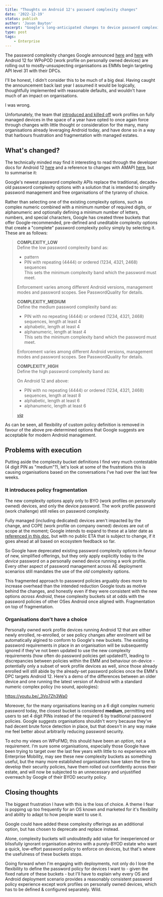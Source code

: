 ```yaml
---
title: "Thoughts on Android 12's password complexity changes"
date: '2022-12-19'
status: publish
author: 'Jason Bayton'
excerpt: "Google's long-anticipated changes to device password complexity requirements for BYOD devices are here, and they're frustrating."
type: post
tags:
    - Enterprise
---
```


The password complexity changes Google announced [here](https://blog.google/products/android-enterprise/android-12-developer-preview/) and [here](https://developer.android.com/work/versions/android-12#work) with Android 12 for WPoPOD (work profile on personally owned devices) are rolling out to mostly-unsuspecting organisations as EMMs begin targeting API level 31 with their DPCs. 

I'll be honest, I didn't consider this to be much of a big deal. Having caught the announcement back last year I assumed it would be logically, thoughtfully implemented with reasonable defaults, and wouldn't have much of an impact on organisations.

I was wrong. 

Unfortunately, the team that [introduced and killed off](https://bayton.org/blog/2020/02/android-enterprise-in-11-google-reduces-visibility-and-control-with-cope-to-bolster-privacy/) work profiles on fully managed devices in the space of a year have opted to once again force through changes with little thought or consideration for the many, many organisations already leveraging Android today, and have done so in a way that harbours frustration and fragmentation with managed estates.

## What's changed?

The technically minded may find it interesting to read through the developer docs for Android 12 [here](https://developer.android.com/reference/android/app/admin/DevicePolicyManager#setRequiredPasswordComplexity(int)) and a reference to changes with AMAPI [here](https://developers.google.com/android/management/reference/rest/v1/PasswordRequirements#passwordquality), but to summarise it:

Google's newest password complexity APIs replace the traditional, decade+ old password complexity options with a solution that is intended to simplify password management and free organisations of the tyranny of choice.

Rather than selecting one of the existing complexity options, such as complex numeric combined with a minimum number of required digits, or alphanumeric and optionally defining a minimum number of letters, numbers, and special characters, Google has created three buckets that offer Google-recommended, pre-defined and uneditable complexity options that create a "complete" password complexity policy simply by selecting it. These are as follows:

> **COMPLEXITY_LOW**  
> Define the low password complexity band as:
> - pattern
> - PIN with repeating (4444) or ordered (1234, 4321, 2468) sequences  
> This sets the minimum complexity band which the password must meet.
> 
> Enforcement varies among different Android versions, management modes and password scopes. See PasswordQuality for details.
> 
> **COMPLEXITY_MEDIUM**  
> Define the medium password complexity band as:
> - PIN with no repeating (4444) or ordered (1234, 4321, 2468) sequences, length at least 4
> - alphabetic, length at least 4
> - alphanumeric, length at least 4  
> This sets the minimum complexity band which the password must meet.
> 
> Enforcement varies among different Android versions, management modes and password scopes. See PasswordQuality for details.
> 
> **COMPLEXITY_HIGH**  
> Define the high password complexity band as:
> 
> On Android 12 and above:
> - PIN with no repeating (4444) or ordered (1234, 4321, 2468) sequences, length at least 8
> - alphabetic, length at least 6
> - alphanumeric, length at least 6
> 
> _[via](https://developers.google.com/android/management/reference/rest/v1/PasswordRequirements#passwordquality)_

As can be seen, all flexibility of custom policy definition is removed in favour of the above pre-determined options that Google suggests are acceptable for modern Android management.

## Problems with execution

Putting aside the complexity bucket definitions I find very much contestable (4 digit PIN as "medium"?), let's look at some of the frustrations this is causing organisations based on the conversations I've had over the last few weeks.

### It introduces policy fragmentation

The new complexity options apply only to BYO (work profiles on personally owned) devices, and only the device password. The work profile password (work challenge) still relies on password complexity. 

Fully managed (including dedicated) devices aren't impacted by the change, and COPE (work profile on company owned) devices are out of scope at the moment; Google intends to expand to these at a later date as [referenced in this doc](https://cdn.bayton.org/download/doc/ae-general/simplifying_password_quality_in_android_12.pdf), but with no public ETA that is subject to change, if it goes ahead at all based on ecosystem feedback so far. 

So Google have deprecated existing password complexity options in favour of new, simplified offerings, but they only apply explicitly today to the _device_ password on a personally owned device running a work profile. Every other aspect of password management across AE deployment scenarios still mandates the use of the _old_ complexity options.

This fragmented approach to password policies arguably does more to increase overhead than the intended reduction Google touts as motive behind the changes, and honestly even if they were consistent with the new options _across Android_, these complexity buckets sit at odds with the password policies of other OSes Android once aligned with. Fragmentation on top of fragmentation.

### Organisations don't have a choice

Personally owned work profile devices running Android 12 that are either newly enrolled, re-enrolled, or see policy changes after enrolment will be automatically algined to conform to Google's new buckets. The existing password requirements in place in an organisation will be subsequently ignored if they've not been updated to use the new complexity requirements (how often do password policies get updated?), leading to discrepancies between policies within the EMM and behaviour on-device - potentially only a subset of work profile devices as well, since those already enrolled will still abide by the already-set password policies once the EMM's DPC targets Android 12. Here's a demo of the differences between an older device and one running the latest version of Android with a standard numeric complex policy (no sound, apologies): 

https://youtu.be/_3Vo7Zh3Wa0

Moreover, for the many organisations leaning on a 6 digit complex numeric password today, the closest bucket is considered **medium**, permitting end users to set 4 digit PINs instead of the required 6 by traditional password policies. Google suggests organisations shouldn't worry because they've had decent brute force detection in place, but that doesn't in any way make me feel better about arbitrarily reducing password security.

To echo my views on WPoFMD, this should have been an _option_, not a requirement. I'm sure some organisations, especially those Google have been trying to target over the last few years with little to no experience with Enterprise Mobility, may see these new complexity buckets as something useful, but the many more established organisations have taken the time to develop their security policies, have them rolled out confidently across their estate, and will now be subjected to an unnecessary and unjustified overreach by Google of their BYOD security policy. 

## Closing thoughts

The biggest frustration I have with this is the loss of choice. A theme I fear is popping up too frequently for an OS known and marketed for it's flexibility and ability to adapt to how people want to use it. 

Google could have added these complexity offerings as an additional option, but has chosen to deprecate and replace instead.

Alone, complexity buckets will undoubtedly add value for inexperienced or blissfully ignorant organisation admins with a purely-BYOD estate who want a quick, low-effort password policy to enforce on devices, but that's where the usefulness of these buckets stops.

Going forward when I'm engaging with deployments, not only do I lose the flexibility to define the password policy for devices I want to - given the fixed nature of these buckets - but I'll have to explain why every OS and Android deployment scenario provides a reasonably consistent password policy experience except work profiles on personally owned devices, which has to be defined & configured separately. Wild.